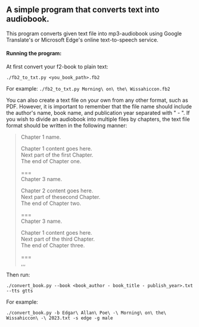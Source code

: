 ## A simple program that converts text into audiobook.

This program converts given text file into mp3-audiobook using Google Translate's or Microsoft Edge's online text-to-speech service.

#### Running the program:

At first convert your f2-book to plain text:

`./fb2_to_txt.py <you_book_path>.fb2`

For example:
`./fb2_to_txt.py Morning\ on\ the\ Wissahiccon.fb2`

You can also create a text file on your own from any other format, such as PDF. However, it is important to remember that the file name should include the author's name, book name, and publication year separated with " - ". If you wish to divide an audiobook into multiple files by chapters, the text file format should be written in the following manner:

>Chapter 1 name.
>
> Chapter 1 content goes here.<br/>
> Next part of the first Chapter.<br/>
> The end of Chapter one.<br/>
>
>===<br/>
>Chapter 3 name.
>
> Chapter 2 content goes here.<br/>
> Next part of thesecond Chapter.<br/>
> The end of Chapter two.<br/>
>
>===<br/>
>Chapter 3 name.
>
> Chapter 1 content goes here.<br/>
> Next part of the third Chapter.<br/>
> The end of Chapter three.<br/>
>
>===<br/>
>,,,

Then run:

`./convert_book.py --book <book_author - book_title - publish_year>.txt --tts gtts`

For example:

`./convert_book.py -b Edgar\ Allan\ Poe\ -\ Morning\ on\ the\ Wissahiccon\ -\ 2023.txt -s edge -g male`
